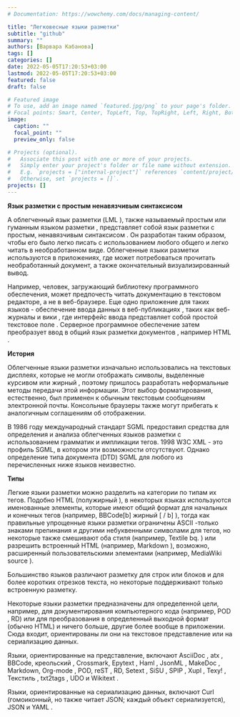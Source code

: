 ```yaml
---
# Documentation: https://wowchemy.com/docs/managing-content/

title: "Легковесные языки разметки"
subtitle: "github"
summary: ""
authors: [Варвара Кабанова]
tags: []
categories: []
date: 2022-05-05T17:20:53+03:00
lastmod: 2022-05-05T17:20:53+03:00
featured: false
draft: false

# Featured image
# To use, add an image named `featured.jpg/png` to your page's folder.
# Focal points: Smart, Center, TopLeft, Top, TopRight, Left, Right, BottomLeft, Bottom, BottomRight.
image:
  caption: ""
  focal_point: ""
  preview_only: false

# Projects (optional).
#   Associate this post with one or more of your projects.
#   Simply enter your project's folder or file name without extension.
#   E.g. `projects = ["internal-project"]` references `content/project/deep-learning/index.md`.
#   Otherwise, set `projects = []`.
projects: []
---
```


**Язык разметки с простым ненавязчивым синтаксисом**

A облегченный язык разметки (LML ), также называемый простым или гуманным языком разметки , представляет собой язык разметки с простым, ненавязчивым синтаксисом . Он разработан таким образом, чтобы его было легко писать с использованием любого общего и легко читать в необработанном виде. Облегченные языки разметки используются в приложениях, где может потребоваться прочитать необработанный документ, а также окончательный визуализированный вывод.

Например, человек, загружающий библиотеку программного обеспечения, может предпочесть читать документацию в текстовом редакторе, а не в веб-браузере. Еще одно приложение для таких языков - обеспечение ввода данных в веб-публикациях , таких как веб-журналы и вики , где интерфейс ввода представляет собой простой текстовое поле . Серверное программное обеспечение затем преобразует ввод в общий язык разметки документов , например HTML .

**История**

Облегченные языки разметки изначально использовались на текстовых дисплеях, которые не могли отображать символы, выделенные курсивом или жирный , поэтому пришлось разработать неформальные методы передачи этой информации. Этот выбор форматирования, естественно, был применен к обычным текстовым сообщениям электронной почты. Консольные браузеры также могут прибегать к аналогичным соглашениям об отображении.

В 1986 году международный стандарт SGML предоставил средства для определения и анализа облегченных языков разметки с использованием грамматик и импликации тегов. 1998 W3C XML - это профиль SGML, в котором эти возможности отсутствуют. Однако определение типа документа (DTD) SGML для любого из перечисленных ниже языков неизвестно.

**Типы**

Легкие языки разметки можно разделить на категории по типам их тегов. Подобно HTML (полужирный ), в некоторых языках используются именованные элементы, которые имеют общий формат для начальных и конечных тегов (например, BBCode[b] жирный [ / b] ), тогда как правильные упрощенные языки разметки ограничены ASCII -только знаками препинания и другими небуквенными символами для тегов, но некоторые также смешивают оба стиля (например, Textile bq. ) или разрешить встроенный HTML (например, Markdown ), возможно, расширенный пользовательскими элементами (например, MediaWiki source ).

Большинство языков различают разметку для строк или блоков и для более коротких отрезков текста, но некоторые поддерживают только встроенную разметку.

Некоторые языки разметки предназначены для определенной цели, например, для документирования компьютерного кода (например, POD , RD) или для преобразования в определенный выходной формат (обычно HTML) и ничего больше, другие более вообще в приложении. Сюда входит, ориентированы ли они на текстовое представление или на сериализацию данных.

Языки, ориентированные на представление, включают AsciiDoc , atx , BBCode, креольский , Crossmark, Epytext , Haml , JsonML , MakeDoc , Markdown, Org-mode , POD, reST , RD, Setext , SiSU , SPIP , Xupl , Texy! , Текстиль , txt2tags , UDO и Wikitext .

Языки, ориентированные на сериализацию данных, включают Curl (гомоиконный, но также читает JSON; каждый объект сериализуется), JSON и YAML . 
